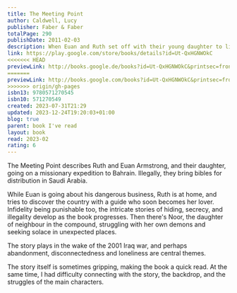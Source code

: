 ```yaml
---  
title: The Meeting Point  
author: Caldwell, Lucy  
publisher: Faber & Faber  
totalPage: 290  
publishDate: 2011-02-03  
description: When Euan and Ruth set off with their young daughter to live in Bahrain, it is meant to be an experience and adventure they will cherish. But on the night they arrive, Ruth discovers the truth behind the missionary work Euan has planned and feels her world start to crumble. Far from home, and with events spiralling towards war in nearby Iraq, she starts to question her faith - in Euan, in their marriage and in all she has held dear. With Euan so often away, she is confined to their guarded compound with her neighbours and, in particular, Noor, a troubled teenager recently returned to Bahrain to live with her father. Confronted by temptations and doubt, each must make choices that could change all of their lives for ever. Compelling, passionate and deeply resonant, The Meeting Point is a novel about idealism and innocence, about the unexpected turns life can take and the dangers and chances that await us.  
link: https://play.google.com/store/books/details?id=Ut-QxHGNWOkC  
<<<<<<< HEAD
previewLink: http://books.google.de/books?id=Ut-QxHGNWOkC&printsec=frontcover&dq=Lucy+Caldwell,+The+Meeting+Point&hl=&as_pt=BOOKS&cd=1&source=gbs_api  
=======
previewLink: http://books.google.com/books?id=Ut-QxHGNWOkC&printsec=frontcover&dq=Lucy+Caldwell,+The+Meeting+Point&hl=&as_pt=BOOKS&cd=1&source=gbs_api  
>>>>>>> origin/gh-pages
isbn13: 9780571270545  
isbn10: 571270549  
created: 2023-07-31T21:29  
updated: 2023-12-24T19:20:03+01:00  
blog: true  
parent: book I've read  
layout: book  
read: 2023-02  
rating: 6  
---  
```

  
The Meeting Point describes Ruth and Euan Armstrong, and their daughter, going on a missionary expedition to Bahrain. Illegally, they bring bibles for distribution in Saudi Arabia.  
  
While Euan is going about his dangerous business, Ruth is at home, and tries to discover the country with a guide who soon becomes her lover. Infidelity being punishable too, the intricate stories of hiding, secrecy, and illegality develop as the book progresses.  Then there's Noor, the daughter of neighbour in the compound, struggling with her own demons and seeking solace in unexpected places.  
  
The story plays in the wake of the 2001 Iraq war, and perhaps abandonment, disconnectedness and loneliness are central themes.    
  
The story itself is sometimes gripping, making the book a quick read.  At the same time, I had difficulty connecting with the story, the backdrop, and the struggles of the main characters. 